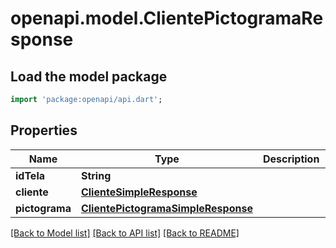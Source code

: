 # openapi.model.ClientePictogramaResponse

## Load the model package
```dart
import 'package:openapi/api.dart';
```

## Properties
Name | Type | Description | Notes
------------ | ------------- | ------------- | -------------
**idTela** | **String** |  | [optional] 
**cliente** | [**ClienteSimpleResponse**](ClienteSimpleResponse.md) |  | [optional] 
**pictograma** | [**ClientePictogramaSimpleResponse**](ClientePictogramaSimpleResponse.md) |  | [optional] 

[[Back to Model list]](../README.md#documentation-for-models) [[Back to API list]](../README.md#documentation-for-api-endpoints) [[Back to README]](../README.md)


